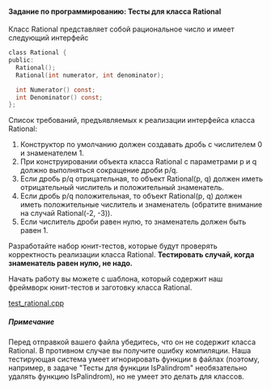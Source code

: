 #### Задание по программированию: Тесты для класса Rational ####

Класс Rational представляет собой рациональное число и имеет следующий интерфейс

```objectivec
class Rational {
public:
  Rational();
  Rational(int numerator, int denominator);

  int Numerator() const;
  int Denominator() const;
};
```
Список требований, предъявляемых к реализации интерфейса класса Rational:

1. Конструктор по умолчанию должен создавать дробь с числителем 0 и знаменателем 1.
2. При конструировании объекта класса Rational с параметрами p и q должно выполняться сокращение дроби p/q.
3. Если дробь p/q отрицательная, то объект Rational(p, q) должен иметь отрицательный числитель и положительный знаменатель.
4. Если дробь p/q положительная, то объект Rational(p, q) должен иметь положительные числитель и знаменатель (обратите внимание на случай Rational(-2, -3)).
5. Если числитель дроби равен нулю, то знаменатель должен быть равен 1.
  
  Разработайте набор юнит-тестов, которые будут проверять корректность реализации класса Rational. **Тестировать случай, когда знаменатель равен нулю, не надо.**

Начать работу вы можете с шаблона, который содержит наш фреймворк юнит-тестов и заготовку класса Rational.

[test_rational.cpp](https://github.com/salizade22/Modern-C-plus-plus-specialization/blob/main/Yellow%20Belt/Week%202/Programming%20Assignment%202/test_rational.cpp)

##### Примечание #####
Перед отправкой вашего файла убедитесь, что он не содержит класса Rational. В противном случае вы получите ошибку компиляции. Наша тестирующая система умеет игнорировать функции в файлах (поэтому, например, в задаче "Тесты для функции IsPalindrom" необязательно удалять функцию IsPalindrom), но не умеет это делать для классов.
